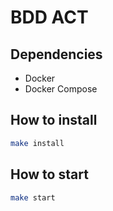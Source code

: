 # BDD ACT

## Dependencies

- Docker
- Docker Compose

## How to install

````bash
make install
````

## How to start

````bash
make start
````
